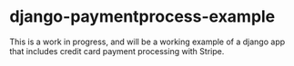 # django-paymentprocess-example
This is a work in progress, and will be a working example of a django app that includes credit card payment processing with Stripe.
